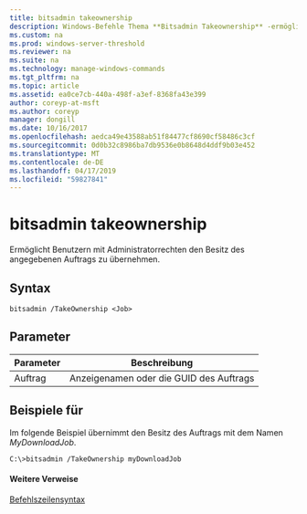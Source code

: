 ```yaml
---
title: bitsadmin takeownership
description: Windows-Befehle Thema **Bitsadmin Takeownership** -ermöglicht es einem Benutzer mit Administratorrechten den Besitz des angegebenen Auftrags zu übernehmen.
ms.custom: na
ms.prod: windows-server-threshold
ms.reviewer: na
ms.suite: na
ms.technology: manage-windows-commands
ms.tgt_pltfrm: na
ms.topic: article
ms.assetid: ea0ce7cb-440a-498f-a3ef-8368fa43e399
author: coreyp-at-msft
ms.author: coreyp
manager: dongill
ms.date: 10/16/2017
ms.openlocfilehash: aedca49e43588ab51f84477cf8690cf58486c3cf
ms.sourcegitcommit: 0d0b32c8986ba7db9536e0b8648d4ddf9b03e452
ms.translationtype: MT
ms.contentlocale: de-DE
ms.lasthandoff: 04/17/2019
ms.locfileid: "59827841"
---
```

# <a name="bitsadmin-takeownership"></a>bitsadmin takeownership



Ermöglicht Benutzern mit Administratorrechten den Besitz des angegebenen Auftrags zu übernehmen.

## <a name="syntax"></a>Syntax

```
bitsadmin /TakeOwnership <Job>
```

## <a name="parameters"></a>Parameter

|Parameter|Beschreibung|
|---------|-----------|
|Auftrag|Anzeigenamen oder die GUID des Auftrags|

## <a name="BKMK_examples"></a>Beispiele für

Im folgende Beispiel übernimmt den Besitz des Auftrags mit dem Namen *MyDownloadJob*.
```
C:\>bitsadmin /TakeOwnership myDownloadJob
```

#### <a name="additional-references"></a>Weitere Verweise

[Befehlszeilensyntax](command-line-syntax-key.md)
